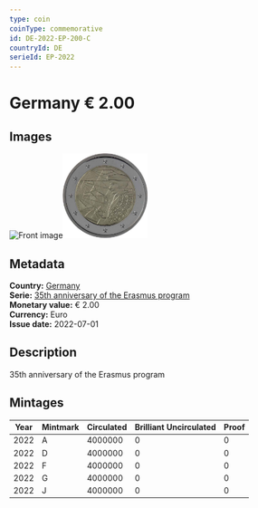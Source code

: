 ```yaml
---
type: coin
coinType: commemorative
id: DE-2022-EP-200-C
countryId: DE
serieId: EP-2022
---
```


# Germany € 2.00

## Images

<img src="../../Images/common-2007-200.webp" height="150" alt="Front image"><img src="Images/DE-2022-200.webp" height="150" alt="Back image">

## Metadata

**Country:** [Germany](../../Countries/Germany/index.md)\
**Serie:** [35th anniversary of the Erasmus program](index.md)\
**Monetary value:** € 2.00\
**Currency:** Euro\
**Issue date:** 2022-07-01

## Description

35th anniversary of the Erasmus program

## Mintages

| Year | Mintmark | Circulated | Brilliant Uncirculated | Proof |
| ---- | -------- | ---------- | ---------------------- | ----- |
| 2022 | A        | 4000000    | 0                      | 0     |
| 2022 | D        | 4000000    | 0                      | 0     |
| 2022 | F        | 4000000    | 0                      | 0     |
| 2022 | G        | 4000000    | 0                      | 0     |
| 2022 | J        | 4000000    | 0                      | 0     |
